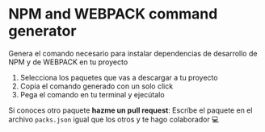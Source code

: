 # NPM and WEBPACK command generator

Genera el comando necesario para instalar dependencias de desarrollo de NPM y de WEBPACK en tu proyecto

1. Selecciona los paquetes que vas a descargar a tu proyecto
2. Copia el comando generado con un solo click
3. Pega el comando en tu terminal y ejecútalo

Si conoces otro paquete **hazme un pull request**: Escríbe el paquete en el archivo `packs.json` igual que los otros y te hago colaborador 💻